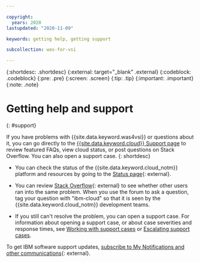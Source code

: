 ```yaml
---

copyright:
  years: 2020
lastupdated: "2020-11-09"

keywords: getting help, getting support

subcollection: was-for-vsi

---
```


{:shortdesc: .shortdesc}
{:external: target="_blank" .external}
{:codeblock: .codeblock}
{:pre: .pre}
{:screen: .screen}
{:tip: .tip}
{:important: .important}
{:note: .note}

# Getting help and support
{: #support}

If you have problems with {{site.data.keyword.was4vsi}} or questions about it, you can go directly to the
[{{site.data.keyword.cloud}} Support page](https://{DomainName}/unifiedsupport/supportcenter) to review featured FAQs,
view cloud status, or post questions on Stack Overflow. You can also open a support case.
{: shortdesc}

* You can check the status of the {{site.data.keyword.cloud_notm}} platform and resources by going to the
[Status page](https://cloud.ibm.com/status){: external}.
<!--Insert the appropriate Stack Overflow tag for your service for <service_keyword> in text below:  -->

* You can review [Stack Overflow](https://stackoverflow.com/search?q=ibm-cloud){: external} to see whether other
users ran into the same problem. When you use the forum to ask a question, tag your question with
"ibm-cloud" so that it is seen by the {{site.data.keyword.cloud_notm}} development teams.

* If you still can't resolve the problem, you can open a support case. For information about opening
a support case, or about case severities and response times, see
[Working with support cases](/docs/get-support?topic=get-support-open-case) or
[Escalating support cases](/docs/get-support?topic=get-support-escalation).

To get IBM software support updates, [subscribe to My Notifications and other communications](http://www.ibm.com/software/support/einfo.html){: external}.
